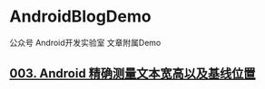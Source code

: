 # AndroidBlogDemo
公众号 Android开发实验室 文章附属Demo


## [003. Android 精确测量文本宽高以及基线位置](文本宽高测量/003.Android精确测量文本宽高以及基线位置.md)
 